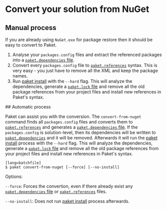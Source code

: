 # Convert your solution from NuGet

## Manual process

If you are already using `NuGet.exe` for package restore then it should be easy to convert to Paket.

1. Analyse your `packages.config` files and extract the referenced packages into a [`paket.dependencies` file](dependencies-file.html).
2. Convert every `packages.config` file to [`paket.references`](references-files.html) syntax. This is very easy - you just have to remove all the XML and keep the package names.
3. Run [paket install](paket-install.html) with the `--hard` flag. This will analyze the dependencies, generate a [`paket.lock` file](lock-file.html) and remove all the old package references from your project files and install new references in Paket's syntax.

<div id="automatic"></div>
## Automatic process

Paket can assist you with the conversion. The `convert-from-nuget` command finds all `packages.config` files and converts them to [`paket.references`](references-files.html) and generates a [`paket.dependencies` file](dependencies-file.html). 
If the `packages.config` is solution-level, then its dependencies will be written to [`paket.dependencies`](dependencies-file.html) and it will be removed.
Afterwards it will run the [paket install](paket-install.html) process with the `--hard` flag. This will analyze the dependencies, generate a [`paket.lock` file](lock-file.html) and remove all the old package references from your project files and install new references in Paket's syntax.

    [lang=batchfile]
    $ paket convert-from-nuget [--force] [--no-install]

Options:

  `--force`: Forces the convertion, even if there already exist any [`paket.dependencies` file](dependencies-file.html) or [`paket.references`](references-files.html) files.

  `--no-install`: Does not run [paket install](paket-install.html) process afterwards.